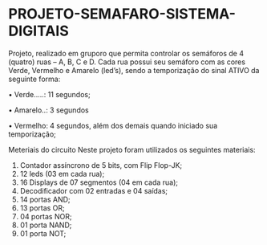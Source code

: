 # PROJETO-SEMAFARO-SISTEMA-DIGITAIS
Projeto, realizado em gruporo que permita controlar os semáforos de 4 (quatro) ruas – A, B, C e D. Cada rua possui seu 
semáforo com as cores Verde, Vermelho e Amarelo (led’s), sendo a temporização do sinal ATIVO da seguinte forma:

• Verde.....: 11 segundos;

• Amarelo..: 3 segundos

• Vermelho: 4 segundos, além dos demais quando iniciado sua temporização;

Meteriais do circuito
Neste projeto foram utilizados os seguintes materiais:
1) Contador assíncrono de 5 bits, com Flip Flop-JK;
2) 12 leds (03 em cada rua);
3) 16 Displays de 07 segmentos (04 em cada rua);
4) Decodificador com 02 entradas e 04 saídas;
5) 14 portas AND;
6) 13 portas OR;
7) 04 portas NOR;
8) 01 porta NAND;
9) 01 porta NOT;

